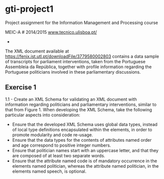 gti-project1
============

Project assignment for the Information Management and Processing course 

MEIC-A # 2014/2015
www.tecnico.ulisboa.pt/ 

-
The XML document available at https://fenix.ist.utl.pt/downloadFile/3779580002803 contains a data sample of transcripts for parliament interventions, taken from the Portuguese Assembleia da República, together with profile information regarding the Portuguese politicians involved in these parliamentary discussions.

 Exercise 1
-
 1.1 - Create an XML Schema for validating an XML document with information regarding politicians and parliamentary interventions, similar to that from Figure 1. When developing the XML Schema, take the following particular aspects into consideration:
 - Ensure that the developed XML Schema uses global data types, instead of local type definitions encapsulated within the elements, in order to promote modularity and code re-usage.
 - Ensure that the data types for the contents of attributes named order and age correspond to positive integer numbers.
 - Ensure that politician names start with an uppercase letter, and that they are composed of at least two separate words.
 - Ensure that the attribute named code is of mandatory occurrence in the elements named politician, whereas the attribute named politician, in the elements named speech, is optional. 
